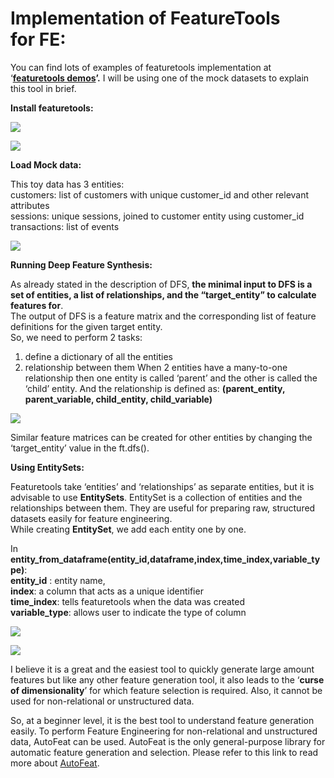 # Implementation of FeatureTools for FE:

You can find lots of examples of featuretools implementation at ‘[**featuretools demos**](https://www.featuretools.com/demos/)**’.** I will be using one of the mock datasets to explain this tool in brief.

**Install featuretools:**

![](https://cdn-images-1.medium.com/max/1600/1*GSE2I1N_7J-qUdymx2Em2Q.png)

![](https://cdn-images-1.medium.com/max/1600/1*OG7NLpD_fdKqXGJDA2p0WQ.png)

**Load Mock data:**

This toy data has 3 entities:  
customers: list of customers with unique customer\_id and other relevant attributes  
sessions: unique sessions, joined to customer entity using customer\_id  
transactions: list of events

![](https://cdn-images-1.medium.com/max/1600/1*wuFH3dZi8uhkRprcfFl6uQ.png)



**Running Deep Feature Synthesis:**

As already stated in the description of DFS, **the minimal input to DFS is a set of entities, a list of relationships, and the “target\_entity” to calculate features for**.  
The output of DFS is a feature matrix and the corresponding list of feature definitions for the given target entity.  
So, we need to perform 2 tasks:

1. define a dictionary of all the entities
2. relationship between them When 2 entities have a many-to-one relationship then one entity is called ‘parent’ and the other is called the ‘child’ entity. And the relationship is defined as:  **\(parent\_entity, parent\_variable, child\_entity, child\_variable\)**

![](https://cdn-images-1.medium.com/max/1600/1*a5XeW8v93_gMF8YPOPznDw.png)

Similar feature matrices can be created for other entities by changing the ‘target\_entity’ value in the ft.dfs\(\).

**Using EntitySets:**

Featuretools take ‘entities’ and ‘relationships’ as separate entities, but it is advisable to use **EntitySets**. EntitySet is a collection of entities and the relationships between them. They are useful for preparing raw, structured datasets easily for feature engineering.  
While creating **EntitySet**, we add each entity one by one.

In **entity\_from\_dataframe\(entity\_id,dataframe,index,time\_index,variable\_type\)**:  
**entity\_id** : entity name,  
**index**: a column that acts as a unique identifier  
**time\_index**: tells featuretools when the data was created  
**variable\_type**: allows user to indicate the type of column

![](https://cdn-images-1.medium.com/max/1600/1*nhn_Ni2yJfTsV5hmqcBm6w.png)

![](https://cdn-images-1.medium.com/max/1600/1*o6VHKYFcrupBLlOaBaVqvg.png)

I believe it is a great and the easiest tool to quickly generate large amount features but like any other feature generation tool, it also leads to the ‘**curse of dimensionality**’ for which feature selection is required. Also, it cannot be used for non-relational or unstructured data.

So, at a beginner level, it is the best tool to understand feature generation easily. To perform Feature Engineering for non-relational and unstructured data, AutoFeat can be used. AutoFeat is the only general-purpose library for automatic feature generation and selection. Please refer to this link to read more about [AutoFeat](https://medium.com/@patil.shru/automated-feature-engineering-using-autofeat-c8550afb1536).

